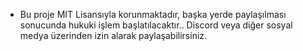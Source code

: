 - Bu proje MIT Lisansıyla korunmaktadır, başka yerde paylaşılması sonucunda hukuki işlem başlatılacaktır.. Discord veya diğer sosyal medya üzerinden izin alarak paylaşabilirsiniz.
